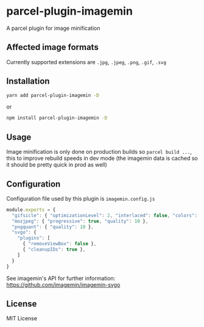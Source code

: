 # parcel-plugin-imagemin
A parcel plugin for image minification

## Affected image formats
Currently supported extensions are `.jpg`, `.jpeg`, `.png`, `.gif`, `.svg`

## Installation
```bash
yarn add parcel-plugin-imagemin -D
```
or
```bash
npm install parcel-plugin-imagemin -D
```

## Usage
Image minification is only done on production builds so `parcel build ...`, this to improve rebuild speeds in dev mode (the imagemin data is cached so it should be pretty quick in prod as well)

## Configuration
Configuration file used by this plugin is `imagemin.config.js`
```Javascript
module.exports = {
  "gifsicle": { "optimizationLevel": 2, "interlaced": false, "colors": 10 },
  "mozjpeg": { "progressive": true, "quality": 10 },
  "pngquant": { "quality": 10 },
  "svgo": {
    "plugins": [
      { "removeViewBox": false },
      { "cleanupIDs": true },
    ]
  }
}

```
See imagemin's API for further information: https://github.com/imagemin/imagemin-svgo

## License
MIT License
